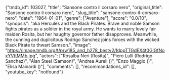 {"tmdb_id": 103027, "title": "Sansone contro il corsaro nero", "original_title": "Sansone contro il corsaro nero", "slug_title": "sansone-contro-il-corsaro-nero", "date": "1964-01-01", "genre": ["Aventure"], "score": "0.0/10", "synopsis": "aka Hercules and the Black Pirates. Brave and noble Samson fights pirates as a soldier in the royal army. He wants to marry lovely fair maiden Rosita, but her haughty governor father disapproves. Meanwhile, the cunning and duplicitous Rodrigo Sanchez joins forces with the wicked Black Pirate to thwart Samson.", "image": "https://image.tmdb.org/t/p/w185_and_h278_bestv2/fdppTTGdEX4t0GIGfNoxYVttMMb.jpg", "actors": ["Rosalba Neri (Rosita)", "Piero Lulli (Rodrigo Sanchez)", "Alan Steel (Samson)", "Andrea Aureli ()", "Enzo Maggio ()", "Elisa Mainardi ()"], "comments": [], "recommandations_id": [], "youtube_key": "notfound"}